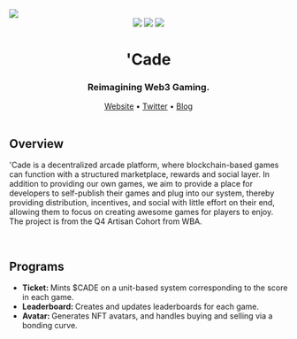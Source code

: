 <img src="https://i.imgur.com/N6oQbzv.png">
<div align="center">
  <img src="https://badgen.net/badge/version/1.0/purple">
  <img src="https://badgen.net/badge/docs/1.0/purple">
  <img src="https://badgen.net/badge/contributions/open/purple">
</div>
<h1 align="center">'Cade</h1>
<div align="center">
  <h3>Reimagining Web3 Gaming.</h3>
  <div align="center">
    <a href="#">Website</a>
    •
    <a href="#">Twitter</a>
    •
    <a href="#">Blog</a>
  </div>
</div>
<br>
<h2>Overview</h2>
<p>
  'Cade is a decentralized arcade platform, where blockchain-based games can function with a structured marketplace, rewards and social layer. In addition to providing our own games, we aim to provide a place for developers to self-publish their games and plug into our system, thereby providing distribution, incentives, and social with little effort on their end, allowing them to focus on creating awesome games for players to enjoy. The project is from the Q4 Artisan Cohort from WBA.
</p>
<br>
<h2>Programs</h2>
<ul>
 <li>
  <b>
  Ticket: 
  </b>
  Mints $CADE on a unit-based system corresponding to the score in each game.
 </li>
 <li>
  <b>
  Leaderboard:
  </b>
  Creates and updates leaderboards for each game.
 </li>
 <li>
  <b>
  Avatar:
  </b>
  Generates NFT avatars, and handles buying and selling via a bonding curve.
 </li>
</ul>
 
